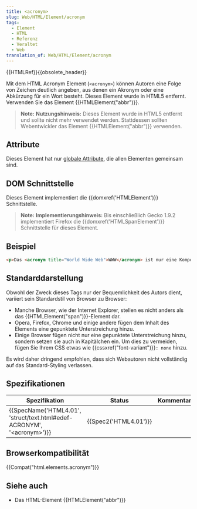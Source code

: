 ```yaml
---
title: <acronym>
slug: Web/HTML/Element/acronym
tags:
  - Element
  - HTML
  - Referenz
  - Veraltet
  - Web
translation_of: Web/HTML/Element/acronym
---
```

{{HTMLRef}}{{obsolete_header}}

Mit dem HTML Acronym Element (`<acronym>`) können Autoren eine Folge von Zeichen deutlich angeben, aus denen ein Akronym oder eine Abkürzung für ein Wort besteht. Dieses Element wurde in HTML5 entfernt. Verwenden Sie das Element {{HTMLElement("abbr")}}.

> **Note:** **Nutzungshinweis:** Dieses Element wurde in HTML5 entfernt und sollte nicht mehr verwendet werden. Stattdessen sollten Webentwickler das Element {{HTMLElement("abbr")}} verwenden.

## Attribute

Dieses Element hat nur [globale Attribute](/de/docs/HTML/global_attributes), die allen Elementen gemeinsam sind.

## DOM Schnittstelle

Dieses Element implementiert die {{domxref('HTMLElement')}} Schnittstelle.

> **Note:** **Implementierungshinweis:** Bis einschließlich Gecko 1.9.2 implementiert Firefox die {{domxref('HTMLSpanElement')}} Schnittstelle für dieses Element.

## Beispiel

```html
<p>Das <acronym title="World Wide Web">WWW</acronym> ist nur eine Komponente des Internets.</p>
```

## Standarddarstellung

Obwohl der Zweck dieses Tags nur der Bequemlichkeit des Autors dient, variiert sein Standardstil von Browser zu Browser:

- Manche Browser, wie der Internet Explorer, stellen es nicht anders als das {{HTMLElement("span")}}-Element dar.
- Opera, Firefox, Chrome und einige andere fügen dem Inhalt des Elements eine gepunktete Unterstreichung hinzu.
- Einige Browser fügen nicht nur eine gepunktete Unterstreichung hinzu, sondern setzen sie auch in Kapitälchen ein. Um dies zu vermeiden, fügen Sie Ihrem CSS etwas wie {{cssxref("font-variant")}}`: none` hinzu.

Es wird daher dringend empfohlen, dass sich Webautoren nicht vollständig auf das Standard-Styling verlassen.

## Spezifikationen

| Spezifikation                                                                                        | Status                       | Kommentar |
| ---------------------------------------------------------------------------------------------------- | ---------------------------- | --------- |
| {{SpecName('HTML4.01', 'struct/text.html#edef-ACRONYM', '&lt;acronym&gt;')}} | {{Spec2('HTML4.01')}} |           |

## Browserkompatibilität

{{Compat("html.elements.acronym")}}

## Siehe auch

- Das HTML-Element {{HTMLElement("abbr")}}

